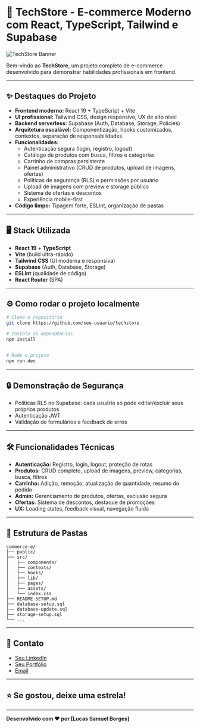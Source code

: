# 🚀 TechStore - E-commerce Moderno com React, TypeScript, Tailwind e Supabase

![TechStore Banner](public/icon.png)

Bem-vindo ao **TechStore**, um projeto completo de e-commerce desenvolvido para demonstrar habilidades profissionais em frontend.

---

## ✨ **Destaques do Projeto**

- **Frontend moderno:** React 19 + TypeScript + Vite
- **UI profissional:** Tailwind CSS, design responsivo, UX de alto nível
- **Backend serverless:** Supabase (Auth, Database, Storage, Policies)
- **Arquitetura escalável:** Componentização, hooks customizados, contextos, separação de responsabilidades
- **Funcionalidades:**
  - Autenticação segura (login, registro, logout)
  - Catálogo de produtos com busca, filtros e categorias
  - Carrinho de compras persistente
  - Painel administrativo (CRUD de produtos, upload de imagens, ofertas)
  - Políticas de segurança (RLS) e permissões por usuário
  - Upload de imagens com preview e storage público
  - Sistema de ofertas e descontos
  - Experiência mobile-first
- **Código limpo:** Tipagem forte, ESLint, organização de pastas

---

## 🖥️ **Stack Utilizada**

- **React 19** + **TypeScript**
- **Vite** (build ultra-rápido)
- **Tailwind CSS** (UI moderna e responsiva)
- **Supabase** (Auth, Database, Storage)
- **ESLint** (qualidade de código)
- **React Router** (SPA)

---

## ⚙️ **Como rodar o projeto localmente**

```bash
# Clone o repositório
git clone https://github.com/seu-usuario/techstore

# Instale as dependências
npm install


# Rode o projeto
npm run dev
```

---

## 🔒 **Demonstração de Segurança**

- Políticas RLS no Supabase: cada usuário só pode editar/excluir seus próprios produtos
- Autenticação JWT
- Validação de formulários e feedback de erros

---

## 🛠️ **Funcionalidades Técnicas**

- **Autenticação:** Registro, login, logout, proteção de rotas
- **Produtos:** CRUD completo, upload de imagens, preview, categorias, busca, filtros
- **Carrinho:** Adição, remoção, atualização de quantidade, resumo do pedido
- **Admin:** Gerenciamento de produtos, ofertas, exclusão segura
- **Ofertas:** Sistema de descontos, destaque de promoções
- **UX:** Loading states, feedback visual, navegação fluida

---

## 📁 **Estrutura de Pastas**

```
commerce-e/
├── public/
├── src/
│   ├── components/
│   ├── contexts/
│   ├── hooks/
│   ├── lib/
│   ├── pages/
│   ├── assets/
│   └── index.css
├── README-SETUP.md
├── database-setup.sql
├── database-update.sql
├── storage-setup.sql
└── ...
```

---

## 💬 **Contato**

- [Seu LinkedIn](https://www.linkedin.com/in/lucas-samuel-borges-b551481b8/)
- [Seu Portfólio](https://portifolio-azure-psi-75.vercel.app/)
- [Email](lucas.samuel23borges@gmail.com)

---

## ⭐ **Se gostou, deixe uma estrela!**

---

**Desenvolvido com ❤️ por [Lucas Samuel Borges]**
